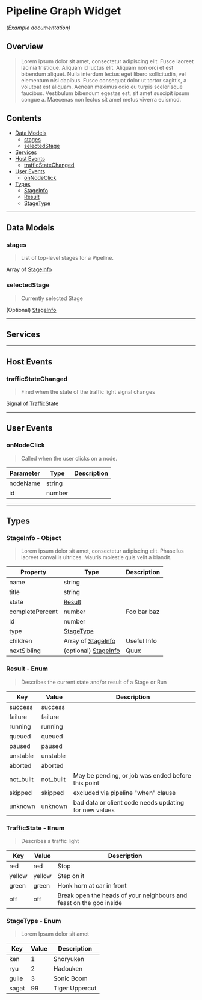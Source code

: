 # Pipeline Graph Widget

*(Example documentation)*

## Overview

> Lorem ipsum dolor sit amet, consectetur adipiscing elit. Fusce laoreet lacinia tristique. Aliquam id luctus elit. Aliquam non orci et est bibendum aliquet. Nulla interdum lectus eget libero sollicitudin, vel elementum nisl dapibus. Fusce consequat dolor ut tortor sagittis, a volutpat est aliquam. Aenean maximus odio eu turpis scelerisque faucibus. Vestibulum bibendum egestas est, sit amet suscipit ipsum congue a. Maecenas non lectus sit amet metus viverra euismod.

## Contents

 * [Data Models](#data-models)
   * [stages](#data-models-stages)
   * [selectedStage](#data-models-selectedStage)
 * [Services](#services)
 * [Host Events](#host-events)
   * [trafficStateChanged](#host-events-trafficStateChanged)
 * [User Events](#user-events)
   * [onNodeClick](#user-events-onNodeClick)
 * [Types](#types)
   * [StageInfo](#types-StageInfo)
   * [Result](#types-Result)
   * [StageType](#types-StageType)

---

<a name="data-models"></a>
## Data Models

<a name="data-models-stages"></a>
### stages

> List of top-level stages for a Pipeline.

Array of [StageInfo](#types-StageInfo)

<a name="data-models-selectedStage"></a>
### selectedStage

> Currently selected Stage

(Optional) [StageInfo](#types-StageInfo)

---

<a name="services"></a>
## Services

---

<a name="host-events"></a>
## Host Events

<a name="host-events-trafficStateChanged"></a>
### trafficStateChanged

> Fired when the state of the traffic light signal changes

Signal of [TrafficState](#types-TrafficState)

---
<a name="user-events"></a>
## User Events

<a name="user-events-onNodeClick"></a>
### onNodeClick

> Called when the user clicks on a node.

| Parameter | Type | Description |
|-----------|------|-------------|
| nodeName | string |
| id | number |

---

<a name="types"></a>
## Types

<a name="types-StageInfo"></a>
### StageInfo - Object

> Lorem ipsum dolor sit amet, consectetur adipiscing elit. Phasellus laoreet convallis ultrices. Mauris molestie quis velit a blandit.

| Property | Type | Description |
|----------|------|-------------|
|name             | string | 
|title            | string |
|state            | [Result](#types-Result) |
|completePercent  | number | Foo bar baz
|id               | number |
|type             | [StageType](#types-StageType) |
|children         | Array of [StageInfo](#types-StageInfo) | Useful Info
|nextSibling      | (optional) [StageInfo](#types-StageInfo) | Quux

<a name="types-Result"></a>
### Result - Enum

> Describes the current state and/or result of a Stage or Run

| Key | Value | Description |
|-----|-------|---------|
| success   | success   |
| failure   | failure   |
| running   | running   |
| queued    | queued    |
| paused    | paused    |
| unstable  | unstable  |
| aborted   | aborted   |
| not_built | not_built | May be pending, or job was ended before this point |
| skipped   | skipped   | excluded via pipeline "when" clause |
| unknown   | unknown   | bad data or client code needs updating for new values |

<a name="types-TrafficState"></a>
### TrafficState - Enum

> Describes a traffic light

| Key | Value | Description |
|-----|-------|-------------|
| red | red | Stop |
| yellow | yellow | Step on it |
| green | green | Honk horn at car in front |
| off | off | Break open the heads of your neighbours and feast on the goo inside |

<a name="types-StageType"></a>
### StageType - Enum

> Lorem Ipsum dolor sit amet

| Key | Value | Description |
|-----|-------|-------------|
| ken | 1 | Shoryuken |
| ryu | 2 | Hadouken |
| guile | 3 | Sonic Boom |
| sagat | 99 | Tiger Uppercut |
